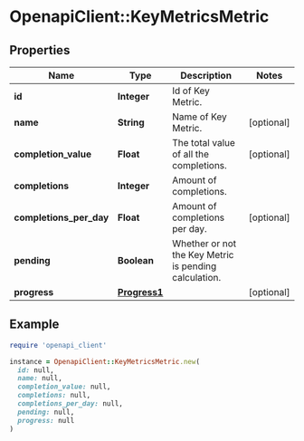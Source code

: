 # OpenapiClient::KeyMetricsMetric

## Properties

| Name | Type | Description | Notes |
| ---- | ---- | ----------- | ----- |
| **id** | **Integer** | Id of Key Metric. |  |
| **name** | **String** | Name of Key Metric. | [optional] |
| **completion_value** | **Float** | The total value of all the completions. | [optional] |
| **completions** | **Integer** | Amount of completions. |  |
| **completions_per_day** | **Float** | Amount of completions per day. | [optional] |
| **pending** | **Boolean** | Whether or not the Key Metric is pending calculation. |  |
| **progress** | [**Progress1**](Progress1.md) |  | [optional] |

## Example

```ruby
require 'openapi_client'

instance = OpenapiClient::KeyMetricsMetric.new(
  id: null,
  name: null,
  completion_value: null,
  completions: null,
  completions_per_day: null,
  pending: null,
  progress: null
)
```

